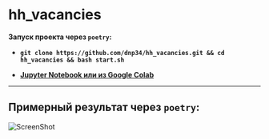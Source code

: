 # hh_vacancies

**Запуск проекта через `poetry`:**

- **`git clone https://github.com/dnp34/hh_vacancies.git && cd hh_vacancies && bash start.sh`**

- **[Jupyter Notebook или из Google Colab](https://github.com/dnp34/hh_vacancies/blob/main/L12_Python.ipynb)**
---

## Примерный результат через `poetry`:

![ScreenShot](https://raw.githubusercontent.com/dnp34/hh_vacancies/main/result.jpg)
